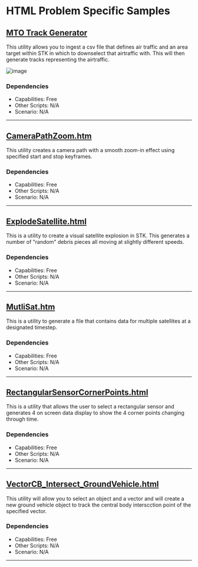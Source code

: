 # HTML Problem Specific Samples

## [MTO Track Generator](MTO%20Track%20Generator)

This utility allows you to ingest a csv file that defines air traffic and an area target within STK in which to downselect that airtraffic with.  This will then generate tracks representing the airtraffic.

![image](https://user-images.githubusercontent.com/3358750/118876978-e11b7400-b8bb-11eb-93d4-fc7ce6d9f0f9.png)

### Dependencies

* Capabilities: Free
* Other Scripts: N/A
* Scenario: N/A

---

## [CameraPathZoom.htm](CameraPathZoom.htm)

This utility creates a camera path with a smooth zoom-in effect using specified start and stop keyframes.

### Dependencies

* Capabilities: Free
* Other Scripts: N/A
* Scenario: N/A

---

## [ExplodeSatellite.html](ExplodeSatellite.html)

This is a utility to create a visual satellite explosion in STK.  This generates a number of "random" debris pieces all moving at slightly different speeds.

### Dependencies

* Capabilities: Free
* Other Scripts: N/A
* Scenario: N/A

---

## [MutliSat.htm](MultiSat.htm)

This is a utility to generate a file that contains data for multiple satellites at a designated timestep.

### Dependencies

* Capabilities: Free
* Other Scripts: N/A
* Scenario: N/A

---

## [RectangularSensorCornerPoints.html](RectangularSensorCornerPoints.html)

This is a utility that allows the user to select a rectangular sensor and generates 4 on screen data display to show the 4 corner points changing through time.

### Dependencies

* Capabilities: Free
* Other Scripts: N/A
* Scenario: N/A

---

## [VectorCB_Intersect_GroundVehicle.html](VectorCB_Intersect_GroundVehicle.html)

This utility will allow you to select an object and a vector and will create a new ground vehicle object to track the central body interscction point of the specified vector.

### Dependencies

* Capabilities: Free
* Other Scripts: N/A
* Scenario: N/A

---
